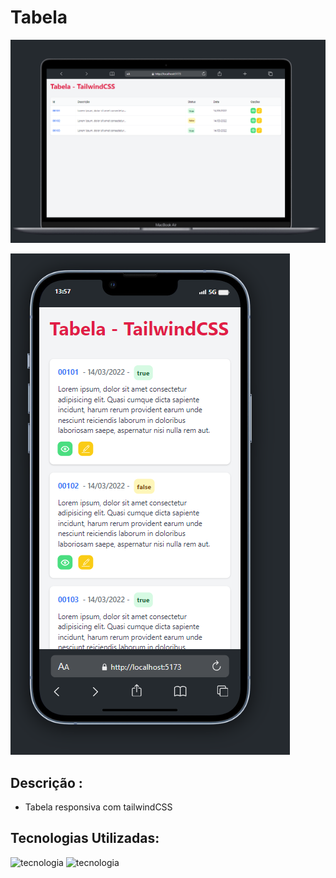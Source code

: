 # Tabela 

<p align="start" >
   <img  src="https://github.com/Dev-Messias/table-tailwind/blob/main/src/assets/img2.png" >
</p>

<p align="start" >
  <img  src="https://github.com/Dev-Messias/table-tailwind/blob/main/src/assets/img1.png" >
</p>

## Descrição :

- Tabela responsiva com tailwindCSS

## Tecnologias Utilizadas:

![tecnologia](https://img.shields.io/badge/React-20232A?style=for-the-badge&logo=react&logoColor=61DAFB) 
![tecnologia](https://img.shields.io/badge/JavaScript-F7DF1E?style=for-the-badge&logo=javascript&logoColor=black)
